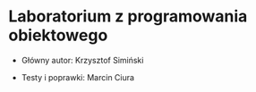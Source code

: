 Laboratorium z programowania obiektowego
========================================

* Główny autor: Krzysztof Simiński

* Testy i poprawki: Marcin Ciura
